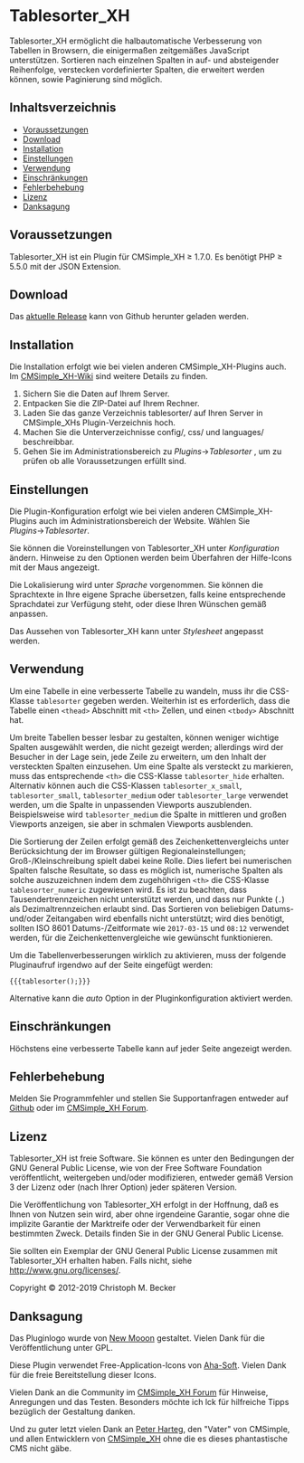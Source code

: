 # Tablesorter\_XH

Tablesorter\_XH ermöglicht die halbautomatische Verbesserung von
Tabellen in Browsern, die einigermaßen zeitgemäßes JavaScript
unterstützen. Sortieren nach einzelnen Spalten in auf- und absteigender
Reihenfolge, verstecken vordefinierter Spalten, die erweitert werden
können, sowie Paginierung sind möglich.

## Inhaltsverzeichnis

  - [Voraussetzungen](#voraussetzungen)
  - [Download](#download)
  - [Installation](#installation)
  - [Einstellungen](#einstellungen)
  - [Verwendung](#verwendung)
  - [Einschränkungen](#einschränkungen)
  - [Fehlerbehebung](#fehlerbehebung)
  - [Lizenz](#lizenz)
  - [Danksagung](#danksagung)

## Voraussetzungen

Tablesorter\_XH ist ein Plugin für CMSimple\_XH ≥ 1.7.0. Es benötigt PHP ≥
5.5.0 mit der JSON Extension.

## Download

Das [aktuelle Release](https://github.com/cmb69/tablesorter_xh/releases/latest)
kann von Github herunter geladen werden.

## Installation

Die Installation erfolgt wie bei vielen anderen CMSimple\_XH-Plugins
auch. Im
[CMSimple\_XH-Wiki](https://wiki.cmsimple-xh.org/doku.php/de:installation#plugins)
sind weitere Details zu finden.

1.  Sichern Sie die Daten auf Ihrem Server.
2.  Entpacken Sie die ZIP-Datei auf Ihrem Rechner.
3.  Laden Sie das ganze Verzeichnis tablesorter/ auf Ihren Server in
    CMSimple\_XHs Plugin-Verzeichnis hoch.
4.  Machen Sie die Unterverzeichnisse config/, css/ und languages/
    beschreibbar.
5.  Gehen Sie im Administrationsbereich zu *Plugins*→*Tablesorter* , um
    zu prüfen ob alle Voraussetzungen erfüllt sind.

## Einstellungen

Die Plugin-Konfiguration erfolgt wie bei vielen anderen
CMSimple\_XH-Plugins auch im Administrationsbereich der Website. Wählen
Sie *Plugins*→*Tablesorter*.

Sie können die Voreinstellungen von Tablesorter\_XH unter
*Konfiguration* ändern. Hinweise zu den Optionen werden beim Überfahren
der Hilfe-Icons mit der Maus angezeigt.

Die Lokalisierung wird unter *Sprache* vorgenommen. Sie können die
Sprachtexte in Ihre eigene Sprache übersetzen, falls keine entsprechende
Sprachdatei zur Verfügung steht, oder diese Ihren Wünschen gemäß
anpassen.

Das Aussehen von Tablesorter\_XH kann unter *Stylesheet* angepasst
werden.

## Verwendung

Um eine Tabelle in eine verbesserte Tabelle zu wandeln, muss ihr die
CSS-Klasse `tablesorter` gegeben werden. Weiterhin ist es erforderlich,
dass die Tabelle einen `<thead>` Abschnitt mit `<th>` Zellen, und einen
`<tbody>` Abschnitt hat.

Um breite Tabellen besser lesbar zu gestalten, können weniger wichtige
Spalten ausgewählt werden, die nicht gezeigt werden; allerdings wird der
Besucher in der Lage sein, jede Zeile zu erweitern, um den Inhalt der
versteckten Spalten einzusehen. Um eine Spalte als versteckt zu
markieren, muss das entsprechende `<th>` die CSS-Klasse
`tablesorter_hide` erhalten. Alternativ können auch die CSS-Klassen
`tablesorter_x_small`, `tablesorter_small`, `tablesorter_medium` oder
`tablesorter_large` verwendet werden, um die Spalte in unpassenden
Viewports auszublenden. Beispielsweise wird `tablesorter_medium` die
Spalte in mittleren und großen Viewports anzeigen, sie aber in schmalen
Viewports ausblenden.

Die Sortierung der Zeilen erfolgt gemäß des Zeichenkettenvergleichs
unter Berücksichtung der im Browser gültigen Regionaleinstellungen;
Groß-/Kleinschreibung spielt dabei keine Rolle. Dies liefert bei
numerischen Spalten falsche Resultate, so dass es möglich ist,
numerische Spalten als solche auszuzeichnen indem dem zugehöhrigen
`<th>` die CSS-Klasse `tablesorter_numeric` zugewiesen wird. Es ist zu
beachten, dass Tausendertrennzeichen nicht unterstützt werden, und dass
nur Punkte (`.`) als Dezimaltrennzeichen erlaubt sind. Das Sortieren von
beliebigen Datums- und/oder Zeitangaben wird ebenfalls nicht
unterstützt; wird dies benötigt, sollten ISO 8601 Datums-/Zeitformate
wie `2017-03-15` und `08:12` verwendet werden, für die
Zeichenkettenvergleiche wie gewünscht funktionieren.

Um die Tabellenverbesserungen wirklich zu aktivieren, muss der folgende
Pluginaufruf irgendwo auf der Seite eingefügt werden:

    {{{tablesorter();}}}

Alternative kann die *auto* Option in der Pluginkonfiguration aktiviert
werden.

## Einschränkungen

Höchstens eine verbesserte Tabelle kann auf jeder Seite angezeigt
werden.

## Fehlerbehebung

Melden Sie Programmfehler und stellen Sie Supportanfragen entweder auf
[Github](https://github.com/cmb69/tablesorter_xh/issues) oder im
[CMSimple_XH Forum](https://cmsimpleforum.com/).

## Lizenz

Tablesorter\_XH ist freie Software. Sie können es unter den Bedingungen der
GNU General Public License, wie von der Free Software Foundation
veröffentlicht, weitergeben und/oder modifizieren, entweder gemäß
Version 3 der Lizenz oder (nach Ihrer Option) jeder späteren Version.

Die Veröffentlichung von Tablesorter\_XH erfolgt in der Hoffnung, daß es
Ihnen von Nutzen sein wird, aber ohne irgendeine Garantie, sogar ohne
die implizite Garantie der Marktreife oder der Verwendbarkeit für einen
bestimmten Zweck. Details finden Sie in der GNU General Public License.

Sie sollten ein Exemplar der GNU General Public License zusammen mit
Tablesorter\_XH erhalten haben. Falls nicht, siehe
http://www.gnu.org/licenses/.

Copyright © 2012-2019 Christoph M. Becker

## Danksagung

Das Pluginlogo wurde von [New Mooon](http://code.google.com/u/newmooon/)
gestaltet. Vielen Dank für die Veröffentlichung unter GPL.

Diese Plugin verwendet Free-Application-Icons von
[Aha-Soft](http://www.aha-soft.com/). Vielen Dank für die freie
Bereitstellung dieser Icons.

Vielen Dank an die Community im [CMSimple\_XH
Forum](http://www.cmsimpleforum.com/) für Hinweise, Anregungen und das
Testen. Besonders möchte ich lck für hilfreiche Tipps bezüglich der
Gestaltung danken.

Und zu guter letzt vielen Dank an [Peter Harteg](http://www.harteg.dk/),
den "Vater" von CMSimple, und allen Entwicklern von
[CMSimple\_XH](http://www.cmsimple-xh.org/de/) ohne die es dieses
phantastische CMS nicht gäbe.
